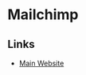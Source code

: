 # Mailchimp

## Links

- [Main Website](https://mailchimp.com)

<!--
https://github.com/PhilaniNcube/maritime/blob/main/pages/api/submit.js
-->
